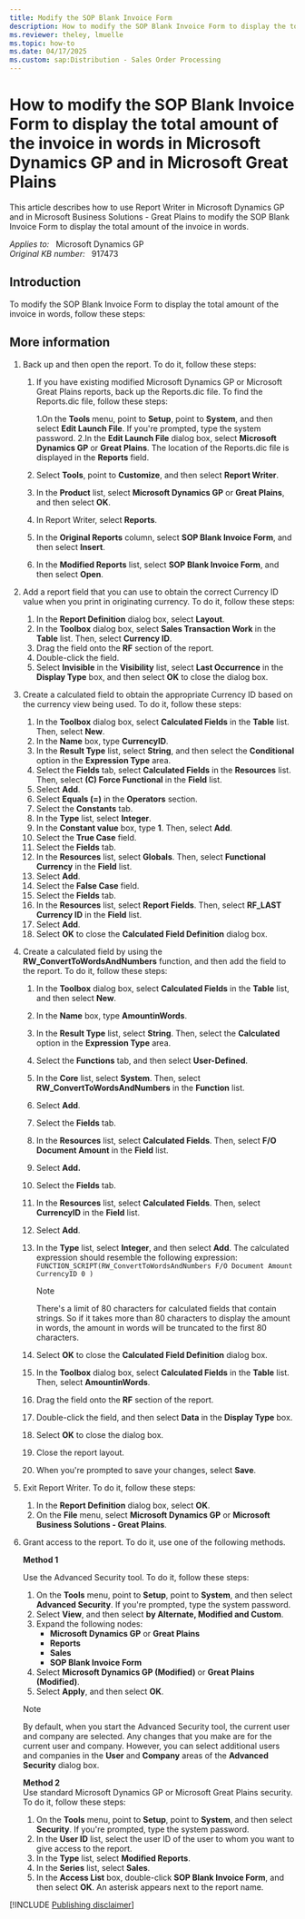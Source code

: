 ```yaml
---
title: Modify the SOP Blank Invoice Form
description: How to modify the SOP Blank Invoice Form to display the total amount of the invoice in words in Microsoft Dynamics GP and in Microsoft Great Plains.
ms.reviewer: theley, lmuelle
ms.topic: how-to
ms.date: 04/17/2025
ms.custom: sap:Distribution - Sales Order Processing
---
```

# How to modify the SOP Blank Invoice Form to display the total amount of the invoice in words in Microsoft Dynamics GP and in Microsoft Great Plains

This article describes how to use Report Writer in Microsoft Dynamics GP and in Microsoft Business Solutions - Great Plains to modify the SOP Blank Invoice Form to display the total amount of the invoice in words.

_Applies to:_ &nbsp; Microsoft Dynamics GP  
_Original KB number:_ &nbsp; 917473

## Introduction

To modify the SOP Blank Invoice Form to display the total amount of the invoice in words, follow these steps:

## More information

1. Back up and then open the report. To do it, follow these steps:

    1. If you have existing modified Microsoft Dynamics GP or Microsoft Great Plains reports, back up the Reports.dic file. To find the Reports.dic file, follow these steps:

        1.On the **Tools** menu, point to **Setup**, point to **System**, and then select **Edit Launch File**. If you're prompted, type the system password.
        2.In the **Edit Launch File** dialog box, select **Microsoft Dynamics GP** or **Great Plains**. The location of the Reports.dic file is displayed in the **Reports** field.

    1. Select **Tools**, point to **Customize**, and then select **Report Writer**.
    1. In the **Product** list, select **Microsoft Dynamics GP** or **Great Plains**, and then select **OK**.
    1. In Report Writer, select **Reports**.
    1. In the **Original Reports** column, select **SOP Blank Invoice Form**, and then select **Insert**.
    1. In the **Modified Reports** list, select **SOP Blank Invoice Form**, and then select **Open**.

2. Add a report field that you can use to obtain the correct Currency ID value when you print in originating currency. To do it, follow these steps:

    1. In the **Report Definition** dialog box, select **Layout**.
    1. In the **Toolbox** dialog box, select **Sales Transaction Work** in the **Table** list. Then, select **Currency ID**.
    1. Drag the field onto the **RF** section of the report.
    1. Double-click the field.
    1. Select **Invisible** in the **Visibility** list, select **Last Occurrence** in the **Display Type** box, and then select **OK** to close the dialog box.

3. Create a calculated field to obtain the appropriate Currency ID based on the currency view being used. To do it, follow these steps:

    1. In the **Toolbox** dialog box, select **Calculated Fields** in the **Table** list. Then, select **New**.
    1. In the **Name** box, type **CurrencyID**.
    1. In the **Result Type** list, select **String**, and then select the **Conditional** option in the **Expression Type** area.
    1. Select the **Fields** tab, select **Calculated Fields** in the **Resources** list. Then, select **(C) Force Functional** in the **Field** list.
    1. Select **Add**.
    1. Select **Equals (=)** in the **Operators** section.
    1. Select the **Constants** tab.
    1. In the **Type** list, select **Integer**.
    1. In the **Constant value** box, type **1**. Then, select **Add**.
    1. Select the **True Case** field.
    1. Select the **Fields** tab.
    1. In the **Resources** list, select **Globals**. Then, select **Functional Currency** in the **Field** list.
    1. Select **Add**.
    1. Select the **False Case** field.
    1. Select the **Fields** tab.
    1. In the **Resources** list, select **Report Fields**. Then, select **RF_LAST Currency ID** in the **Field** list.
    1. Select **Add**.
    1. Select **OK** to close the **Calculated Field Definition** dialog box.

4. Create a calculated field by using the **RW_ConvertToWordsAndNumbers** function, and then add the field to the report. To do it, follow these steps:

    1. In the **Toolbox** dialog box, select **Calculated Fields** in the **Table** list, and then select **New**.
    1. In the **Name** box, type **AmountinWords**.
    1. In the **Result Type** list, select **String**. Then, select the **Calculated** option in the **Expression Type** area.
    1. Select the **Functions** tab, and then select **User-Defined**.
    1. In the **Core** list, select **System**. Then, select **RW_ConvertToWordsAndNumbers** in the **Function** list.
    1. Select **Add**.
    1. Select the **Fields** tab.
    1. In the **Resources** list, select **Calculated Fields**. Then, select **F/O Document Amount** in the **Field** list.
    1. Select **Add.**
    1. Select the **Fields** tab.
    1. In the **Resources** list, select **Calculated Fields**. Then, select **CurrencyID** in the **Field** list.
    1. Select **Add**.
    1. In the **Type** list, select **Integer**, and then select **Add**. The calculated expression should resemble the following expression:  
        `FUNCTION_SCRIPT(RW_ConvertToWordsAndNumbers F/O Document Amount CurrencyID 0 )`

        > [!NOTE]
        > There's a limit of 80 characters for calculated fields that contain strings. So if it takes more than 80 characters to display the amount in words, the amount in words will be truncated to the first 80 characters.
    1. Select **OK** to close the **Calculated Field Definition** dialog box.
    1. In the **Toolbox** dialog box, select **Calculated Fields** in the **Table** list. Then, select **AmountinWords**.
    1. Drag the field onto the **RF** section of the report.
    1. Double-click the field, and then select **Data** in the **Display Type** box.
    1. Select **OK** to close the dialog box.
    1. Close the report layout.
    1. When you're prompted to save your changes, select **Save**.

5. Exit Report Writer. To do it, follow these steps:

    1. In the **Report Definition** dialog box, select **OK**.
    1. On the **File** menu, select **Microsoft Dynamics GP** or **Microsoft Business Solutions - Great Plains**.

6. Grant access to the report. To do it, use one of the following methods.

    **Method 1**

    Use the Advanced Security tool. To do it, follow these steps:

    1. On the **Tools** menu, point to **Setup**, point to **System**, and then select **Advanced Security**. If you're prompted, type the system password.
    1. Select **View**, and then select **by Alternate, Modified and Custom**.
    1. Expand the following nodes:
        - **Microsoft Dynamics GP** or **Great Plains**
        - **Reports**
        - **Sales**
        - **SOP Blank Invoice Form**
    1. Select **Microsoft Dynamics GP (Modified)** or **Great Plains (Modified)**.
    1. Select **Apply**, and then select **OK**.

    > [!NOTE]
    > By default, when you start the Advanced Security tool, the current user and company are selected. Any changes that you make are for the current user and company. However, you can select additional users and companies in the **User** and **Company** areas of the **Advanced Security** dialog box.

    **Method 2**  
    Use standard Microsoft Dynamics GP or Microsoft Great Plains security. To do it, follow these steps:

    1. On the **Tools** menu, point to **Setup**, point to **System**, and then select **Security**. If you're prompted, type the system password.
    1. In the **User ID** list, select the user ID of the user to whom you want to give access to the report.
    1. In the **Type** list, select **Modified Reports**.
    1. In the **Series** list, select **Sales**.
    1. In the **Access List** box, double-click **SOP Blank Invoice Form**, and then select **OK**. An asterisk appears next to the report name.

[!INCLUDE [Publishing disclaimer](../../includes/publishing-disclaimer.md)]
